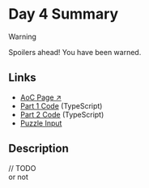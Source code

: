 # Day 4 Summary

> [!WARNING]  
> Spoilers ahead! You have been warned.

## Links

- [AoC Page ↗︎](https://adventofcode.com/2023/day/4)
- [Part 1 Code](https://github.com/GodderE2D/advent-of-code/blob/main/results/2023/day-4/part-1.ts) (TypeScript)
- [Part 2 Code](https://github.com/GodderE2D/advent-of-code/blob/main/results/2023/day-4/part-2.ts) (TypeScript)
- [Puzzle Input](https://github.com/GodderE2D/advent-of-code/blob/main/results/2023/day-4/input.txt)

## Description

// TODO  
or not

